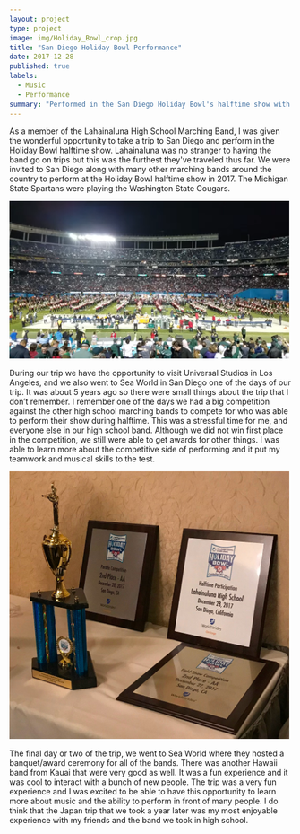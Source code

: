 ```yaml
---
layout: project
type: project
image: img/Holiday_Bowl_crop.jpg
title: "San Diego Holiday Bowl Performance"
date: 2017-12-28
published: true
labels:
  - Music
  - Performance
summary: "Performed in the San Diego Holiday Bowl's halftime show with my highschool marching band."
---
```


As a member of the Lahainaluna High School Marching Band, I was given the wonderful opportunity to take a trip to San Diego and perform in the Holiday Bowl halftime show. Lahainaluna was no stranger to having the band go on trips but this was the furthest they've traveled thus far. We were invited to San Diego along with many other marching bands around the country to perform at the Holiday Bowl halftime show in 2017. The Michigan State Spartans were playing the Washington State Cougars.

<img width="500px" class="rounded float-start pe-4" src="../img/marching/halftime.png">

During our trip we have the opportunity to visit Universal Studios in Los Angeles, and we also went to Sea World in San Diego one of the days of our trip. It was about 5 years ago so there were small things about the trip that I don’t remember. I remember one of the days we had a big competition against the other high school marching bands to compete for who was able to perform their show during halftime. This was a stressful time for me, and everyone else in our high school band. Although we did not win first place in the competition, we still were able to get awards for other things. I was able to learn more about the competitive side of performing and it put my teamwork and musical skills to the test.

<img width="500px" class="rounded float-start pe-4" src="../img/marching/awards.jpg">

The final day or two of the trip, we went to Sea World where they hosted a banquet/award ceremony for all of the bands. There was another Hawaii band from Kauai that were very good as well. It was a fun experience and it was cool to interact with a bunch of new people. The trip was a very fun experience and I was excited to be able to have this opportunity to learn more about music and the ability to perform in front of many people. I do think that the Japan trip that we took a year later was my most enjoyable experience with my friends and the band we took in high school.
